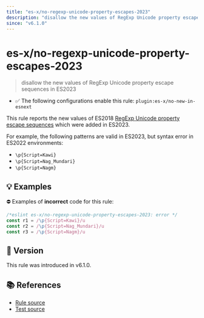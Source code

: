 ```yaml
---
title: "es-x/no-regexp-unicode-property-escapes-2023"
description: "disallow the new values of RegExp Unicode property escape sequences in ES2023"
since: "v6.1.0"
---
```


# es-x/no-regexp-unicode-property-escapes-2023
> disallow the new values of RegExp Unicode property escape sequences in ES2023

- ✅ The following configurations enable this rule: `plugin:es-x/no-new-in-esnext`

This rule reports the new values of ES2018 [RegExp Unicode property escape sequences](https://github.com/tc39/proposal-regexp-unicode-property-escapes#readme) which were added in ES2023.

For example, the following patterns are valid in ES2023, but syntax error in ES2022 environments:

- `\p{Script=Kawi}`
- `\p{Script=Nag_Mundari}`
- `\p{Script=Nagm}`

## 💡 Examples

⛔ Examples of **incorrect** code for this rule:

<eslint-playground type="bad">

```js
/*eslint es-x/no-regexp-unicode-property-escapes-2023: error */
const r1 = /\p{Script=Kawi}/u
const r2 = /\p{Script=Nag_Mundari}/u
const r3 = /\p{Script=Nagm}/u
```

</eslint-playground>

## 🚀 Version

This rule was introduced in v6.1.0.

## 📚 References

- [Rule source](https://github.com/eslint-community/eslint-plugin-es-x/blob/master/lib/rules/no-regexp-unicode-property-escapes-2023.js)
- [Test source](https://github.com/eslint-community/eslint-plugin-es-x/blob/master/tests/lib/rules/no-regexp-unicode-property-escapes-2023.js)

